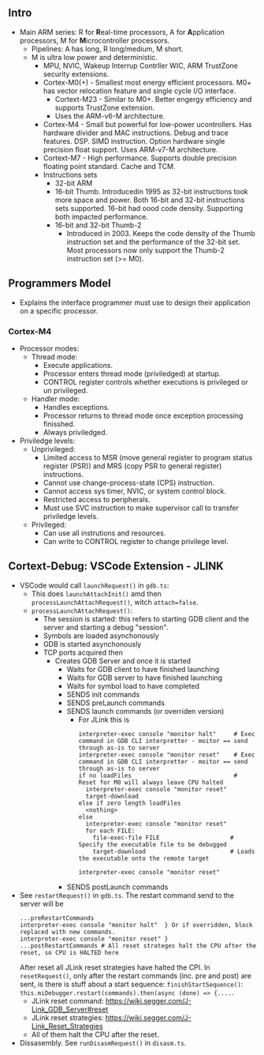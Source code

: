 
## Intro

* Main ARM series: R for **R**eal-time processors, A for **A**pplication processors, M for **M**icrocontroller processors.
    * Pipelines: A has long, R long/medium, M short.
    * M is ultra low power and deterministic.
        * MPU, NVIC, Wakeup Interrup Contrller WIC, ARM TrustZone security extensions.
        * Cortex-M0(+) - Smallest most energy efficient processors. M0+ has vector relocation feature and single cycle I/O interface.
            * Cortext-M23 - Similar to M0+. Better engergy efficiency and supports TrustZone extension.
            * Uses the ARM-v6-M architecture.
        * Cortex-M4 - Small but powerful for low-power ucontrollers. Has hardware divider and MAC instructions. Debug and trace features. DSP. SIMD instruction. Option hardware single precision float support. Uses ARM-v7-M architecture.
        * Cortext-M7 - High performance. Supports double precision floating point standard. Cache and TCM.
        * Instructions sets
            * 32-bit ARM
            * 16-bit Thumb. Introducedin 1995 as 32-bit instructions took more space and power. Both 16-bit and 32-bit instructions sets supported. 16-bit had oood code density. Supporting both impacted performance.
            * 16-bit and 32-bit Thumb-2
                * Introduced in 2003. Keeps the code density of the Thumb instruction set and the performance of the 32-bit set. Most processors now only support the Thumb-2 instruction set (>= M0).

## Programmers Model
* Explains the interface programmer must use to design their application on a specific processor.

### Cortex-M4
* Processor modes:
    * Thread mode:
        * Execute applications.
        * Processor enters thread mode (priviledged) at startup.
        * CONTROL register controls whether executions is privileged or un privileged.
    * Handler mode:
        * Handles exceptions.
        * Processor returns to thread mode once exception processing finisshed.
        * Always priviledged.
* Priviledge levels:
    * Unprivileged:
        * Limited access to MSR (move general register to program status register (PSR)) and MRS (copy PSR to general register) instructions.
        * Cannot use change-process-state (CPS) instruction.
        * Cannot access sys timer, NVIC, or system control block.
        * Restricted access to peripherals.
        * Must use SVC instruction to make supervisor call to transfer priviledge levels.
    * Privileged:
        * Can use all instrutions and resources.
        * Can write to CONTROL register to change privilege level.


## Cortext-Debug: VSCode Extension - JLINK
* VSCode would call `launchRequest()` in `gdb.ts`:
  * This does `launchAttachInit()` amd then `processLaunchAttachRequest()`, witch `attach=false`.
  * `processLaunchAttachRequest()`:
    * The session is started: this refers to starting GDB client and the server and starting a debug "session".
    * Symbols are loaded asynchonously
    * GDB is started asynchonously
    * TCP ports acquired then
      * Creates GDB Server and once it is started
        * Waits for GDB client to have finished launching
        * Waits for GDB server to have finished launching
        * Waits for symbol load to have completed
        * SENDS init commands
        * SENDS preLaunch commands
        * SENDS launch commands (or overriden version)
          * For JLink this is
            ```
            interpreter-exec console "monitor halt"     # Exec command in GDB CLI interpretter - moitor == send through as-is to server
            interpreter-exec console "monitor reset"    # Exec command in GDB CLI interpretter - moitor == send through as-is to server
            if no loadFiles                             # Reset for M0 will always leave CPU halted
              interpreter-exec console "monitor reset"
              target-download
            else if zero length loadFiles
              <nothing>
            else 
              interpreter-exec console "monitor reset"
              for each FILE:
                file-exec-file FILE                    # Specify the executable file to be debugged
                target-download                        # Loads the executable onto the remote target

            interpreter-exec console "monitor reset"
            ```
        * SENDS postLaunch commands
* See `restartRequest()` in `gdb.ts`. The restart command send to the server will be
  ```
  ...preRestartCommands
  interpreter-exec console "monitor halt"  } Or if overridden, block replaced with new commands.
  interpreter-exec console "monitor reset" } 
  ...postRestartCommands # All reset strateges halt the CPU after the reset, so CPU is HALTED here
  ```
  After reset all JLink reset strategies have halted the CPI. In `resetRequest()`, only after the
  restart commands (inc. pre and post) are sent, is there is stuff about a start sequence: 
  `finishStartSequence()`: `this.miDebugger.restart(commands).then(async (done) => {....`.
    * JLink reset command: https://wiki.segger.com/J-Link_GDB_Server#reset
    * JLink reset strategies: https://wiki.segger.com/J-Link_Reset_Strategies
    * All of them halt the CPU after the reset.
* Dissasembly. See `runDisasmRequest()` in `disasm.ts`.